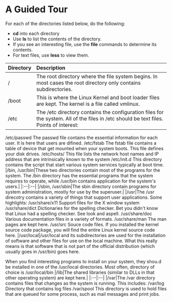 # A Guided Tour
For each of the directories listed below, do the following:
- **cd** into each directory
- Use **ls** to list the contents of the directory.
- If you see an interesting file, use the **file** commands to determine its contents.
- For text files, use **less** to view them.

|**Directory**|**Description**|
|:--|:--|
|/|The root directory where the file system begins. In most cases the root directory only contains subdirectories.|
|/boot|This is where the Linux Kernel and boot loader files are kept. The kernel is a file called vmlinux.|
|/etc|The /etc directory contains the configuration files for the system. All of the files in /etc should be text files. Points of interest:
/etc/passwd
	The passwd file contains the essential information for each user. It is here that users are difined.
/etc/fstab
	The fstab file contains a table of device that get mounted when your system boots. This file defines your disk drives.
/etc/hosts/
	This file lists the network host names and IP address that are intrinsically known to the system
/etc/init.d
	This directory contains the script that start various system services typically at boot time.
|/bin, /usr/bin|These two directories contain most of the programs for the system. The /bin directory has the essential programs that the system requires to operate, while /usr/bin contains application for the system's users.|
|:--|:--|
|/sbin, /usr/sbin|The sbin directory contain programs for system administration, mostly for use by the superuser.|
|/usr|The /usr direcotry contains a variety of things that support user applications. Some highlights:
/usr/share/x11
	Support files for the X window system
/usr/share/dict
	Dictionaries for the spelling checker. Bet you didn't know that Linux had a spelling checker. See look and aspell.
/usr/share/doc
	Various documentation files in a variety of formats.
/usr/share/man
	The man pages are kept here.
/usr/src
	Souce code files. If you installed the kernel source code package, you will find the entire Linux kernel source code here.
|/usr/local|/usr/local and its subdirectories are used for the installation of software and other files for use on the local machine. What this really means is that software that is not part of the official distribution (which usually goes in /usr/bin) goes here.

When you find interesting programs to install on your system, they shou.d be installed in one of the /usr/local directories. Most often, directory of choice is /usr/local/bin
|/lib|The shared libraries (similar to DLLs in that other operating system) are kept here.|
|:--|:--|
|/var|The /var directory contains files that changes as the system is running. This includes:
/var/log
	Directory that contains log files
/var/spool
	This directory is used to hold files that are queued for some process, such as mail messages and print jobs.
<!--stackedit_data:
eyJoaXN0b3J5IjpbLTU2NzYxMzgzN119
-->
